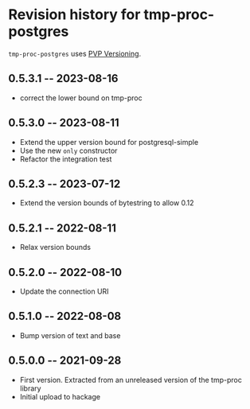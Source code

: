 # Revision history for tmp-proc-postgres

`tmp-proc-postgres` uses [PVP Versioning][1].

## 0.5.3.1 -- 2023-08-16

* correct the lower bound on tmp-proc

## 0.5.3.0 -- 2023-08-11

* Extend the upper version bound for postgresql-simple
* Use the new `only` constructor
* Refactor the integration test

## 0.5.2.3 -- 2023-07-12

* Extend the version bounds of bytestring to allow 0.12

## 0.5.2.1 -- 2022-08-11

* Relax version bounds

## 0.5.2.0 -- 2022-08-10

* Update the connection URI

## 0.5.1.0 -- 2022-08-08

* Bump version of text and base

## 0.5.0.0 -- 2021-09-28

* First version. Extracted from an unreleased version of the tmp-proc library
* Initial upload to hackage

[1]: https://pvp.haskell.org

